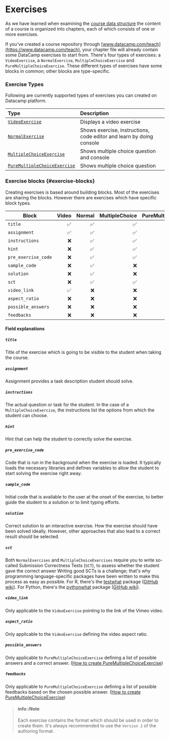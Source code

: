 # Exercises

As we have learned when examining the [course data structure](../data-structure.md) the content of a course is organized into chapters, each of which consists of one or more exercises.

If you've created a course repository through [www.datacamp.com/teach](https://www.datacamp.com/teach), your chapter file will already contain some DataCamp exercises to start from. There's four types of exercises: a `VideoExercise`, a `NormalExercise`, `MultipleChoiceExercise` and  `PureMultipleChoiceExercise`. These different types of exercises have some blocks in common; other blocks are type-specific.

### Exercise Types

Following are currently supported types of exercises you can created on Datacamp platform.

| Type                          | Description                                                                |
|:------------------------------|:---------------------------------------------------------------------------|
| [`VideoExercise`](./video-exercise.md) | Displays a video exercise                                                       |
| [`NormalExercise`](./normal-exercise)  | Shows exercise, instructions, code editor and learn by doing console             |
| [`MultipleChoiceExercise`](./multiple-choice-exercise.md) | Shows multiple choice question and console     |
| [`PureMultipleChoiceExercise`](./multiple-choice-exercise.md#pure-mce) | Shows multiple choice question    |   

### Exercise blocks {#exercise-blocks}

Creating exercises is based around building blocks. Most of the exercises are sharing the blocks. However there are exercises which have specific block types.

| Block             | Video | Normal | MultipleChoice | PureMultipleChoice |
|-------------------|-------:|--------:|----------------:|--------------------:|
| `title`             |  :white_check_mark:     |  :white_check_mark:      | :white_check_mark:               | :white_check_mark:                   |
| `assignment`        | :white_check_mark:      |   :white_check_mark:     |    :white_check_mark:            |   :white_check_mark:                 |
| `instructions`      | :x:      |  :white_check_mark:      | :white_check_mark:               | :white_check_mark:                   |
| `hint`              | :x:     |  :white_check_mark:      | :white_check_mark:               |  :white_check_mark:                  |
| `pre_exercise_code` | :x:    |  :white_check_mark:      | :white_check_mark:               | :white_check_mark:                   |
| `sample_code`       |  :x:     | :white_check_mark:       |  :x:              | :x:                    |
| `solution`          | :x:      | :white_check_mark:       |  :x:              | :x:                   |
| `sct`               | :x:      |  :white_check_mark:      | :white_check_mark:               | :x:                   |
| `video_link`        | :white_check_mark:      | :x:       | :x:               | :x:                    |
| `aspect_ratio`      | :x:      | :x:       | :x:                | :white_check_mark:                    |
| `possible_answers`        | :x:      | :x:       | :x:               | :white_check_mark:                    |
| `feedbacks`      | :x:      | :x:       | :x:                | :white_check_mark:                    |

#### Field explanations

##### `title`
Title of the exercise which is going to be visible to the student when taking the course.

##### `assignment`
Assignment provides a task description student should solve.

##### `instructions`
The actual question or task for the student. In the case of a `MultipleChoiceExercise`, the instructions list the options from which the student can choose.

##### `hint`
Hint that can help the student to correctly solve the exercise.

##### `pre_exercise_code`
Code that is run in the background when the exercise is loaded. It typically loads the necessary libraries and defines variables to allow the student to start solving the exercise right away.

##### `sample_code`
Initial code that is available to the user at the onset of the exercise, to better guide the student to a solution or to limit typing efforts.

##### `solution`
Correct solution to an interactive exercise. How the exercise should have been solved ideally. However, other approaches that also lead to a correct result should be selected.

##### `sct`
Both `NormalExercises` and `MultipleChoiceExercises` require you to write so-called Submission Correctness Tests (`SCT`), to assess whether the student gave the correct answer Writing good SCTs is a challenge; that's why programming language-specific packages have been written to make this process as easy as possible. For R, there's the [testwhat](https://github.com/datacamp/testwhat) package ([GitHub wiki](https://github.com/datacamp/testwhat/wiki)). For Python, there's the [pythonwhat](https://github.com/datacamp/pythonwhat) package ([GitHub wiki](https://github.com/datacamp/pythonwhat/wiki)).

##### `video_link`
Only applicable to the `VideoExercise` pointing to the link of the Vimeo video.

##### `aspect_ratio`
Only applicable to the `VideoExercise` defining the video aspect ratio.

##### `possible_answers`
Only applicable to `PureMultipleChoiceExercise` defining a list of possible answers and a correct answer. ([How to create PureMultipleChoiceExercise](./multiple-choice-exercise.md#pure-mce))

##### `feedbacks`
Only applicable to `PureMultipleChoiceExercise` defining a list of possible feedbacks based on the chosen possible answer. ([How to create PureMultipleChoiceExercise](./multiple-choice-exercise.md#pure-mce))

> #### info::Note
> Each exercise contains the format which should be used in order to create them. It's always recommended to use the `Version 2` of the authoring format.



